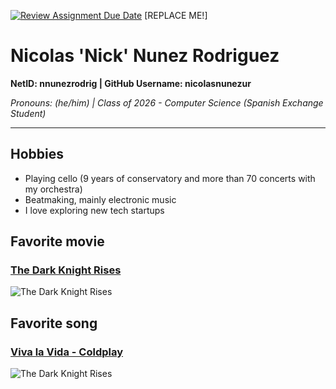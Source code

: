[![Review Assignment Due Date](https://classroom.github.com/assets/deadline-readme-button-22041afd0340ce965d47ae6ef1cefeee28c7c493a6346c4f15d667ab976d596c.svg)](https://classroom.github.com/a/BpXStGJy)
[REPLACE ME!] 

# Nicolas 'Nick' Nunez Rodriguez

**NetID: nnunezrodrig | GitHub Username: nicolasnunezur**

*Pronouns: (he/him) | Class of 2026 - Computer Science (Spanish Exchange Student)*

---
## Hobbies
- Playing cello (9 years of conservatory and more than 70 concerts with my orchestra)
- Beatmaking, mainly electronic music
- I love exploring new tech startups

## Favorite movie
### [The Dark Knight Rises](https://www.imdb.com/es-es/title/tt1345836/)
![The Dark Knight Rises](https://m.media-amazon.com/images/S/pv-target-images/c84f0cfb20b0b4646f9ea7582fbe230ea9960f9cadc2ee42e5e6d8e5154da888.jpg)

## Favorite song
### [Viva la Vida -  Coldplay](https://www.youtube.com/watch?v=dvgZkm1xWPE)
![The Dark Knight Rises](https://i.ytimg.com/vi/-ZvsGmYKhcU/maxresdefault.jpg)